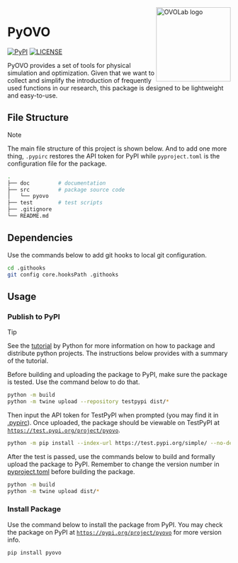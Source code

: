 <img align="right" alt="OVOLab logo" height="168" src="/assets/ovo_logo.webp">

# PyOVO

[![PyPI](https://github.com/Ancient-Gadget-Laboratory/pyovo/actions/workflows/python-publish.yml/badge.svg)](https://github.com/Ancient-Gadget-Laboratory/pyovo/actions/workflows/python-publish.yml)
[![LICENSE](https://img.shields.io/badge/license-MIT-blue)](https://github.com/Ancient-Gadget-Laboratory/pyovo?tab=MIT-1-ov-file)

PyOVO provides a set of tools for physical simulation and optimization. Given that we want to collect and simplify the introduction of frequently used functions in our research, this package is designed to be lightweight and easy-to-use.

## File Structure

> [!NOTE]
> The main file structure of this project is shown below. And to add one more thing, `.pypirc` restores the API token for PyPI while `pyproject.toml` is the configuration file for the package.

```bash
.
├── doc         # documentation
├── src         # package source code
│   └── pyovo
├── test        # test scripts
├── .gitignore
└── README.md
```

## Dependencies

Use the commands below to add git hooks to local git configuration.

```bash
cd .githooks
git config core.hooksPath .githooks
```

## Usage

### Publish to PyPI

> [!TIP]
> See the [tutorial](https://packaging.python.org/en/latest/tutorials/packaging-projects/) by Python for more information on how to package and distribute python projects. The instructions below provides with a summary of the tutorial.

Before building and uploading the package to PyPI, make sure the package is tested. Use the command below to do that.

```bash
python -m build
python -m twine upload --repository testpypi dist/*
```

Then input the API token for TestPyPI when prompted (you may find it in [.pypirc](/.pypirc)). Once uploaded, the package should be viewable on TestPyPI at [`https://test.pypi.org/project/pyovo`](https://test.pypi.org/project/pyovo).

```bash
python -m pip install --index-url https://test.pypi.org/simple/ --no-deps pyovo
```

After the test is passed, use the commands below to build and formally upload the package to PyPI. Remember to change the version number in [pyproject.toml](/pyproject.toml) before building the package.

```bash
python -m build
python -m twine upload dist/*
```

### Install Package

Use the command below to install the package from PyPI. You may check the package on PyPI at [`https://pypi.org/project/pyovo`](https://pypi.org/project/pyovo) for more version info.

```bash
pip install pyovo
```
